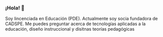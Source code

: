 ### ¡Hola! 👋
Soy lincenciada en Educación (PDE).
Actualmente soy socia fundadora de CADSPE.
Me puedes preguntar acerca de tecnologías aplicadas a la educación, diseño instruccional y disitnas teorías pedagógicas

<!--
**melissach93/melissach93** is a ✨ _special_ ✨ repository because its `README.md` (this file) appears on your GitHub profile.

Here are some ideas to get you started:

- 🔭 I’m currently working on ...
- 🌱 I’m currently learning ...
- 👯 I’m looking to collaborate on ...
- 🤔 I’m looking for help with ...
- 💬 Ask me about ...
- 📫 How to reach me: ...
- 😄 Pronouns: ...
- ⚡ Fun fact: ...
-->
